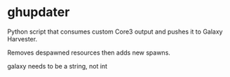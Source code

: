 # ghupdater
Python script that consumes custom Core3 output and pushes it to Galaxy Harvester.

Removes despawned resources then adds new spawns.

galaxy needs to be a string, not int
